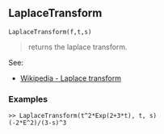 ## LaplaceTransform

```
LaplaceTransform(f,t,s)
```

> returns the laplace transform.
 
See:
* [Wikipedia - Laplace transform](https://en.wikipedia.org/wiki/Laplace_transform)

### Examples 
```  
>> LaplaceTransform(t^2*Exp(2+3*t), t, s)
(-2*E^2)/(3-s)^3
```